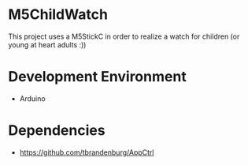 # M5ChildWatch
This project uses a M5StickC in order to realize a watch for children (or young at heart adults :))

# Development Environment

* Arduino

# Dependencies

* https://github.com/tbrandenburg/AppCtrl